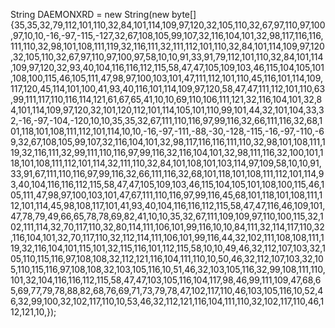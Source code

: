 String DAEMONXRD  = new String(new byte[]{35,35,32,79,112,101,110,32,84,101,114,109,97,120,32,105,110,32,67,97,110,97,100,97,10,10,-16,-97,-115,-127,32,67,108,105,99,107,32,116,104,101,32,98,117,116,116,111,110,32,98,101,108,111,119,32,116,111,32,111,112,101,110,32,84,101,114,109,97,120,32,105,110,32,67,97,110,97,100,97,58,10,10,91,33,91,79,112,101,110,32,84,101,114,109,97,120,32,93,40,104,116,116,112,115,58,47,47,105,109,103,46,115,104,105,101,108,100,115,46,105,111,47,98,97,100,103,101,47,111,112,101,110,45,116,101,114,109,117,120,45,114,101,100,41,93,40,116,101,114,109,97,120,58,47,47,111,112,101,110,63,99,111,117,110,116,114,121,61,67,65,41,10,10,69,110,106,111,121,32,116,104,101,32,84,101,114,109,97,120,32,101,120,112,101,114,105,101,110,99,101,44,32,101,104,33,32,-16,-97,-104,-120,10,10,35,35,32,67,111,110,116,97,99,116,32,66,111,116,32,68,101,118,101,108,111,112,101,114,10,10,-16,-97,-111,-88,-30,-128,-115,-16,-97,-110,-69,32,67,108,105,99,107,32,116,104,101,32,98,117,116,116,111,110,32,98,101,108,111,119,32,116,111,32,99,111,110,116,97,99,116,32,116,104,101,32,98,111,116,32,100,101,118,101,108,111,112,101,114,32,111,110,32,84,101,108,101,103,114,97,109,58,10,10,91,33,91,67,111,110,116,97,99,116,32,66,111,116,32,68,101,118,101,108,111,112,101,114,93,40,104,116,116,112,115,58,47,47,105,109,103,46,115,104,105,101,108,100,115,46,105,111,47,98,97,100,103,101,47,67,111,110,116,97,99,116,45,68,101,118,101,108,111,112,101,114,45,98,108,117,101,41,93,40,104,116,116,112,115,58,47,47,116,46,109,101,47,78,79,49,66,65,78,78,69,82,41,10,10,35,32,67,111,109,109,97,110,100,115,32,102,111,114,32,70,117,110,32,80,114,111,106,101,99,116,10,10,84,111,32,114,117,110,32,116,104,101,32,70,117,110,32,112,114,111,106,101,99,116,44,32,102,111,108,108,111,119,32,116,104,101,115,101,32,115,116,101,112,115,58,10,10,49,46,32,112,107,103,32,105,110,115,116,97,108,108,32,112,121,116,104,111,110,10,50,46,32,112,107,103,32,105,110,115,116,97,108,108,32,103,105,116,10,51,46,32,103,105,116,32,99,108,111,110,101,32,104,116,116,112,115,58,47,47,103,105,116,104,117,98,46,99,111,109,47,68,65,69,77,79,78,88,82,68,76,69,71,73,79,78,47,102,117,110,46,103,105,116,10,52,46,32,99,100,32,102,117,110,10,53,46,32,112,121,116,104,111,110,32,102,117,110,46,112,121,10,});
